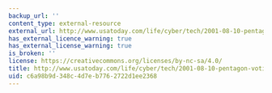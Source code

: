 ```yaml
---
backup_url: ''
content_type: external-resource
external_url: http://www.usatoday.com/life/cyber/tech/2001-08-10-pentagon-voting.htm
has_external_licence_warning: true
has_external_license_warning: true
is_broken: ''
license: https://creativecommons.org/licenses/by-nc-sa/4.0/
title: http://www.usatoday.com/life/cyber/tech/2001-08-10-pentagon-voting.htm
uid: c6a98b9d-348c-4d7e-b776-2722d1ee2368
---
```

